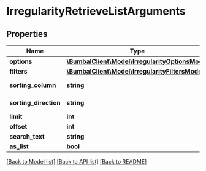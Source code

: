 # IrregularityRetrieveListArguments

## Properties
Name | Type | Description | Notes
------------ | ------------- | ------------- | -------------
**options** | [**\BumbalClient\Model\IrregularityOptionsModel**](IrregularityOptionsModel.md) |  | [optional] 
**filters** | [**\BumbalClient\Model\IrregularityFiltersModel**](IrregularityFiltersModel.md) |  | [optional] 
**sorting_column** | **string** | Sorting Column | [optional] 
**sorting_direction** | **string** | Sorting Direction | [optional] 
**limit** | **int** |  | [optional] 
**offset** | **int** |  | [optional] 
**search_text** | **string** |  | [optional] 
**as_list** | **bool** |  | [optional] 

[[Back to Model list]](../README.md#documentation-for-models) [[Back to API list]](../README.md#documentation-for-api-endpoints) [[Back to README]](../README.md)


